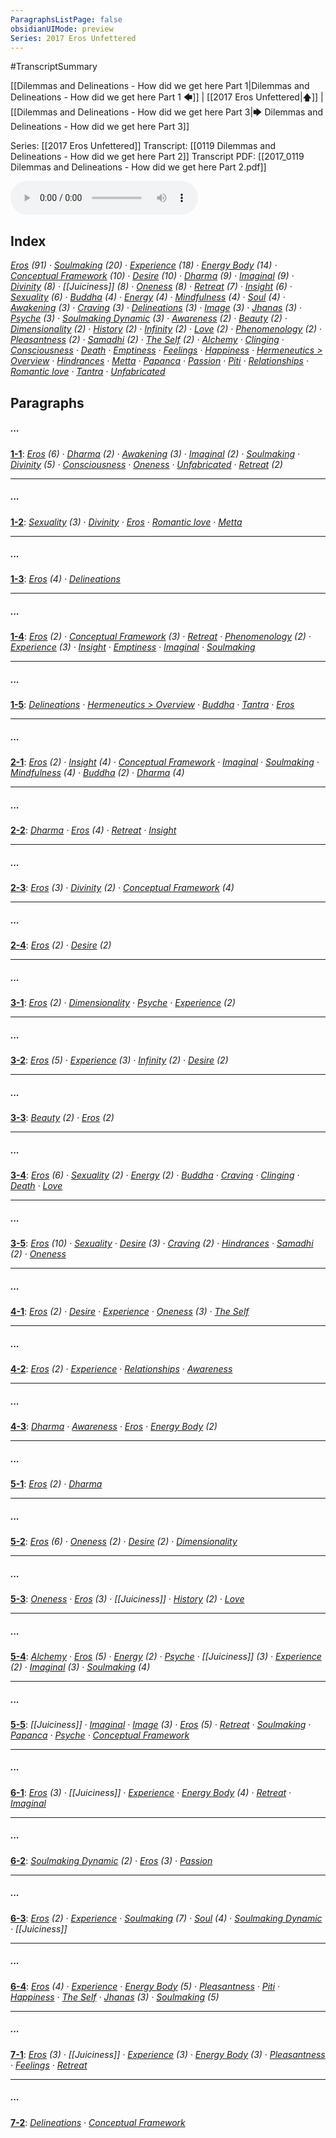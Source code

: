 ```yaml
---
ParagraphsListPage: false
obsidianUIMode: preview
Series: 2017 Eros Unfettered
---
```

#TranscriptSummary

[[Dilemmas and Delineations - How did we get here Part 1|Dilemmas and Delineations - How did we get here Part 1 🡄]] | [[2017 Eros Unfettered|🡅]] | [[Dilemmas and Delineations - How did we get here Part 3|🡆 Dilemmas and Delineations - How did we get here Part 3]]

Series: [[2017 Eros Unfettered]]
Transcript: [[0119 Dilemmas and Delineations - How did we get here Part 2]]
Transcript PDF: [[2017_0119 Dilemmas and Delineations - How did we get here Part 2.pdf]]

<audio controls preload=metadata style=" width:300px;" controlslist="nodownload"><source src="https://dharmaseed.org/talks/40164/20170119-Rob_Burbea-GAIA-dilemmas_and_delineations_how_did_we_get_em_here_em_part_2-40164.mp3" type="audio/mpeg">???</audio>

## Index
<span class="counts">_<a data-href="Eros" href="Eros" class="internal-link" target="_blank" rel="noopener">Eros</a> (91) · <a data-href="Soulmaking" href="Soulmaking" class="internal-link" target="_blank" rel="noopener">Soulmaking</a> (20) · <a data-href="Experience" href="Experience" class="internal-link" target="_blank" rel="noopener">Experience</a> (18) · <a data-href="Energy Body" href="Energy+Body" class="internal-link" target="_blank" rel="noopener">Energy Body</a> (14) · <a data-href="Conceptual Framework" href="Conceptual+Framework" class="internal-link" target="_blank" rel="noopener">Conceptual Framework</a> (10) · <a data-href="Desire" href="Desire" class="internal-link" target="_blank" rel="noopener">Desire</a> (10) · <a data-href="Dharma" href="Dharma" class="internal-link" target="_blank" rel="noopener">Dharma</a> (9) · <a data-href="Imaginal" href="Imaginal" class="internal-link" target="_blank" rel="noopener">Imaginal</a> (9) · <a data-href="Divinity" href="Divinity" class="internal-link" target="_blank" rel="noopener">Divinity</a> (8) · [[Juiciness]] (8) · <a data-href="Oneness" href="Oneness" class="internal-link" target="_blank" rel="noopener">Oneness</a> (8) · <a data-href="Retreat" href="Retreat" class="internal-link" target="_blank" rel="noopener">Retreat</a> (7) · <a data-href="Insight" href="Insight" class="internal-link" target="_blank" rel="noopener">Insight</a> (6) · <a data-href="Sexuality" href="Sexuality" class="internal-link" target="_blank" rel="noopener">Sexuality</a> (6) · <a data-href="Buddha" href="Buddha" class="internal-link" target="_blank" rel="noopener">Buddha</a> (4) · <a data-href="Energy" href="Energy" class="internal-link" target="_blank" rel="noopener">Energy</a> (4) · <a data-href="Mindfulness" href="Mindfulness" class="internal-link" target="_blank" rel="noopener">Mindfulness</a> (4) · <a data-href="Soul" href="Soul" class="internal-link" target="_blank" rel="noopener">Soul</a> (4) · <a data-href="Awakening" href="Awakening" class="internal-link" target="_blank" rel="noopener">Awakening</a> (3) · <a data-href="Craving" href="Craving" class="internal-link" target="_blank" rel="noopener">Craving</a> (3) · <a data-href="Delineations" href="Delineations" class="internal-link" target="_blank" rel="noopener">Delineations</a> (3) · <a data-href="Image" href="Image" class="internal-link" target="_blank" rel="noopener">Image</a> (3) · <a data-href="Jhanas" href="Jhanas" class="internal-link" target="_blank" rel="noopener">Jhanas</a> (3) · <a data-href="Psyche" href="Psyche" class="internal-link" target="_blank" rel="noopener">Psyche</a> (3) · <a data-href="Soulmaking Dynamic" href="Soulmaking+Dynamic" class="internal-link" target="_blank" rel="noopener">Soulmaking Dynamic</a> (3) · <a data-href="Awareness" href="Awareness" class="internal-link" target="_blank" rel="noopener">Awareness</a> (2) · <a data-href="Beauty" href="Beauty" class="internal-link" target="_blank" rel="noopener">Beauty</a> (2) · <a data-href="Dimensionality" href="Dimensionality" class="internal-link" target="_blank" rel="noopener">Dimensionality</a> (2) · <a data-href="History" href="History" class="internal-link" target="_blank" rel="noopener">History</a> (2) · <a data-href="Infinity" href="Infinity" class="internal-link" target="_blank" rel="noopener">Infinity</a> (2) · <a data-href="Love" href="Love" class="internal-link" target="_blank" rel="noopener">Love</a> (2) · <a data-href="Phenomenology" href="Phenomenology" class="internal-link" target="_blank" rel="noopener">Phenomenology</a> (2) · <a data-href="Pleasantness" href="Pleasantness" class="internal-link" target="_blank" rel="noopener">Pleasantness</a> (2) · <a data-href="Samadhi" href="Samadhi" class="internal-link" target="_blank" rel="noopener">Samadhi</a> (2) · <a data-href="The Self" href="The+Self" class="internal-link" target="_blank" rel="noopener">The Self</a> (2) · <a data-href="Alchemy" href="Alchemy" class="internal-link" target="_blank" rel="noopener">Alchemy</a> · <a data-href="Clinging" href="Clinging" class="internal-link" target="_blank" rel="noopener">Clinging</a> · <a data-href="Consciousness" href="Consciousness" class="internal-link" target="_blank" rel="noopener">Consciousness</a> · <a data-href="Death" href="Death" class="internal-link" target="_blank" rel="noopener">Death</a> · <a data-href="Emptiness" href="Emptiness" class="internal-link" target="_blank" rel="noopener">Emptiness</a> · <a data-href="Feelings" href="Feelings" class="internal-link" target="_blank" rel="noopener">Feelings</a> · <a data-href="Happiness" href="Happiness" class="internal-link" target="_blank" rel="noopener">Happiness</a> · <a data-href="Hermeneutics#Overview" href="Hermeneutics#Overview" class="internal-link" target="_blank" rel="noopener">Hermeneutics &gt; Overview</a> · <a data-href="Hindrances" href="Hindrances" class="internal-link" target="_blank" rel="noopener">Hindrances</a> · <a data-href="Metta" href="Metta" class="internal-link" target="_blank" rel="noopener">Metta</a> · <a data-href="Papanca" href="Papanca" class="internal-link" target="_blank" rel="noopener">Papanca</a> · <a data-href="Passion" href="Passion" class="internal-link" target="_blank" rel="noopener">Passion</a> · <a data-href="Piti" href="Piti" class="internal-link" target="_blank" rel="noopener">Piti</a> · <a data-href="Relationships" href="Relationships" class="internal-link" target="_blank" rel="noopener">Relationships</a> · <a data-href="Romantic love" href="Romantic+love" class="internal-link" target="_blank" rel="noopener">Romantic love</a> · <a data-href="Tantra" href="Tantra" class="internal-link" target="_blank" rel="noopener">Tantra</a> · <a data-href="Unfabricated" href="Unfabricated" class="internal-link" target="_blank" rel="noopener">Unfabricated</a>_</span>
<br/>

## Paragraphs
##### ...
<span class="counts">**<a data-href="0119 Dilemmas and Delineations - How did we get here Part 2#^1-1" href="0119+Dilemmas+and+Delineations+-+How+did+we+get+here+Part+2#^1-1" class="internal-link" target="_blank" rel="noopener">1-1</a>**: _<a data-href="Eros" href="Eros" class="internal-link" target="_blank" rel="noopener">Eros</a> (6) · <a data-href="Dharma" href="Dharma" class="internal-link" target="_blank" rel="noopener">Dharma</a> (2) · <a data-href="Awakening" href="Awakening" class="internal-link" target="_blank" rel="noopener">Awakening</a> (3) · <a data-href="Imaginal" href="Imaginal" class="internal-link" target="_blank" rel="noopener">Imaginal</a> (2) · <a data-href="Soulmaking" href="Soulmaking" class="internal-link" target="_blank" rel="noopener">Soulmaking</a> · <a data-href="Divinity" href="Divinity" class="internal-link" target="_blank" rel="noopener">Divinity</a> (5) · <a data-href="Consciousness" href="Consciousness" class="internal-link" target="_blank" rel="noopener">Consciousness</a> · <a data-href="Oneness" href="Oneness" class="internal-link" target="_blank" rel="noopener">Oneness</a> · <a data-href="Unfabricated" href="Unfabricated" class="internal-link" target="_blank" rel="noopener">Unfabricated</a> · <a data-href="Retreat" href="Retreat" class="internal-link" target="_blank" rel="noopener">Retreat</a> (2)_</span>

---
##### ...
<span class="counts">**<a data-href="0119 Dilemmas and Delineations - How did we get here Part 2#^1-2" href="0119+Dilemmas+and+Delineations+-+How+did+we+get+here+Part+2#^1-2" class="internal-link" target="_blank" rel="noopener">1-2</a>**: _<a data-href="Sexuality" href="Sexuality" class="internal-link" target="_blank" rel="noopener">Sexuality</a> (3) · <a data-href="Divinity" href="Divinity" class="internal-link" target="_blank" rel="noopener">Divinity</a> · <a data-href="Eros" href="Eros" class="internal-link" target="_blank" rel="noopener">Eros</a> · <a data-href="Romantic love" href="Romantic+love" class="internal-link" target="_blank" rel="noopener">Romantic love</a> · <a data-href="Metta" href="Metta" class="internal-link" target="_blank" rel="noopener">Metta</a>_</span>

---
##### ...
<span class="counts">**<a data-href="0119 Dilemmas and Delineations - How did we get here Part 2#^1-3" href="0119+Dilemmas+and+Delineations+-+How+did+we+get+here+Part+2#^1-3" class="internal-link" target="_blank" rel="noopener">1-3</a>**: _<a data-href="Eros" href="Eros" class="internal-link" target="_blank" rel="noopener">Eros</a> (4) · <a data-href="Delineations" href="Delineations" class="internal-link" target="_blank" rel="noopener">Delineations</a>_</span>

---
##### ...
<span class="counts">**<a data-href="0119 Dilemmas and Delineations - How did we get here Part 2#^1-4" href="0119+Dilemmas+and+Delineations+-+How+did+we+get+here+Part+2#^1-4" class="internal-link" target="_blank" rel="noopener">1-4</a>**: _<a data-href="Eros" href="Eros" class="internal-link" target="_blank" rel="noopener">Eros</a> (2) · <a data-href="Conceptual Framework" href="Conceptual+Framework" class="internal-link" target="_blank" rel="noopener">Conceptual Framework</a> (3) · <a data-href="Retreat" href="Retreat" class="internal-link" target="_blank" rel="noopener">Retreat</a> · <a data-href="Phenomenology" href="Phenomenology" class="internal-link" target="_blank" rel="noopener">Phenomenology</a> (2) · <a data-href="Experience" href="Experience" class="internal-link" target="_blank" rel="noopener">Experience</a> (3) · <a data-href="Insight" href="Insight" class="internal-link" target="_blank" rel="noopener">Insight</a> · <a data-href="Emptiness" href="Emptiness" class="internal-link" target="_blank" rel="noopener">Emptiness</a> · <a data-href="Imaginal" href="Imaginal" class="internal-link" target="_blank" rel="noopener">Imaginal</a> · <a data-href="Soulmaking" href="Soulmaking" class="internal-link" target="_blank" rel="noopener">Soulmaking</a>_</span>

---
##### ...
<span class="counts">**<a data-href="0119 Dilemmas and Delineations - How did we get here Part 2#^1-5" href="0119+Dilemmas+and+Delineations+-+How+did+we+get+here+Part+2#^1-5" class="internal-link" target="_blank" rel="noopener">1-5</a>**: _<a data-href="Delineations" href="Delineations" class="internal-link" target="_blank" rel="noopener">Delineations</a> · <a data-href="Hermeneutics#Overview" href="Hermeneutics#Overview" class="internal-link" target="_blank" rel="noopener">Hermeneutics &gt; Overview</a> · <a data-href="Buddha" href="Buddha" class="internal-link" target="_blank" rel="noopener">Buddha</a> · <a data-href="Tantra" href="Tantra" class="internal-link" target="_blank" rel="noopener">Tantra</a> · <a data-href="Eros" href="Eros" class="internal-link" target="_blank" rel="noopener">Eros</a>_</span>

---
##### ...
<span class="counts">**<a data-href="0119 Dilemmas and Delineations - How did we get here Part 2#^2-1" href="0119+Dilemmas+and+Delineations+-+How+did+we+get+here+Part+2#^2-1" class="internal-link" target="_blank" rel="noopener">2-1</a>**: _<a data-href="Eros" href="Eros" class="internal-link" target="_blank" rel="noopener">Eros</a> (2) · <a data-href="Insight" href="Insight" class="internal-link" target="_blank" rel="noopener">Insight</a> (4) · <a data-href="Conceptual Framework" href="Conceptual+Framework" class="internal-link" target="_blank" rel="noopener">Conceptual Framework</a> · <a data-href="Imaginal" href="Imaginal" class="internal-link" target="_blank" rel="noopener">Imaginal</a> · <a data-href="Soulmaking" href="Soulmaking" class="internal-link" target="_blank" rel="noopener">Soulmaking</a> · <a data-href="Mindfulness" href="Mindfulness" class="internal-link" target="_blank" rel="noopener">Mindfulness</a> (4) · <a data-href="Buddha" href="Buddha" class="internal-link" target="_blank" rel="noopener">Buddha</a> (2) · <a data-href="Dharma" href="Dharma" class="internal-link" target="_blank" rel="noopener">Dharma</a> (4)_</span>

---
##### ...
<span class="counts">**<a data-href="0119 Dilemmas and Delineations - How did we get here Part 2#^2-2" href="0119+Dilemmas+and+Delineations+-+How+did+we+get+here+Part+2#^2-2" class="internal-link" target="_blank" rel="noopener">2-2</a>**: _<a data-href="Dharma" href="Dharma" class="internal-link" target="_blank" rel="noopener">Dharma</a> · <a data-href="Eros" href="Eros" class="internal-link" target="_blank" rel="noopener">Eros</a> (4) · <a data-href="Retreat" href="Retreat" class="internal-link" target="_blank" rel="noopener">Retreat</a> · <a data-href="Insight" href="Insight" class="internal-link" target="_blank" rel="noopener">Insight</a>_</span>

---
##### ...
<span class="counts">**<a data-href="0119 Dilemmas and Delineations - How did we get here Part 2#^2-3" href="0119+Dilemmas+and+Delineations+-+How+did+we+get+here+Part+2#^2-3" class="internal-link" target="_blank" rel="noopener">2-3</a>**: _<a data-href="Eros" href="Eros" class="internal-link" target="_blank" rel="noopener">Eros</a> (3) · <a data-href="Divinity" href="Divinity" class="internal-link" target="_blank" rel="noopener">Divinity</a> (2) · <a data-href="Conceptual Framework" href="Conceptual+Framework" class="internal-link" target="_blank" rel="noopener">Conceptual Framework</a> (4)_</span>

---
##### ...
<span class="counts">**<a data-href="0119 Dilemmas and Delineations - How did we get here Part 2#^2-4" href="0119+Dilemmas+and+Delineations+-+How+did+we+get+here+Part+2#^2-4" class="internal-link" target="_blank" rel="noopener">2-4</a>**: _<a data-href="Eros" href="Eros" class="internal-link" target="_blank" rel="noopener">Eros</a> (2) · <a data-href="Desire" href="Desire" class="internal-link" target="_blank" rel="noopener">Desire</a> (2)_</span>

---
##### ...
<span class="counts">**<a data-href="0119 Dilemmas and Delineations - How did we get here Part 2#^3-1" href="0119+Dilemmas+and+Delineations+-+How+did+we+get+here+Part+2#^3-1" class="internal-link" target="_blank" rel="noopener">3-1</a>**: _<a data-href="Eros" href="Eros" class="internal-link" target="_blank" rel="noopener">Eros</a> (2) · <a data-href="Dimensionality" href="Dimensionality" class="internal-link" target="_blank" rel="noopener">Dimensionality</a> · <a data-href="Psyche" href="Psyche" class="internal-link" target="_blank" rel="noopener">Psyche</a> · <a data-href="Experience" href="Experience" class="internal-link" target="_blank" rel="noopener">Experience</a> (2)_</span>

---
##### ...
<span class="counts">**<a data-href="0119 Dilemmas and Delineations - How did we get here Part 2#^3-2" href="0119+Dilemmas+and+Delineations+-+How+did+we+get+here+Part+2#^3-2" class="internal-link" target="_blank" rel="noopener">3-2</a>**: _<a data-href="Eros" href="Eros" class="internal-link" target="_blank" rel="noopener">Eros</a> (5) · <a data-href="Experience" href="Experience" class="internal-link" target="_blank" rel="noopener">Experience</a> (3) · <a data-href="Infinity" href="Infinity" class="internal-link" target="_blank" rel="noopener">Infinity</a> (2) · <a data-href="Desire" href="Desire" class="internal-link" target="_blank" rel="noopener">Desire</a> (2)_</span>

---
##### ...
<span class="counts">**<a data-href="0119 Dilemmas and Delineations - How did we get here Part 2#^3-3" href="0119+Dilemmas+and+Delineations+-+How+did+we+get+here+Part+2#^3-3" class="internal-link" target="_blank" rel="noopener">3-3</a>**: _<a data-href="Beauty" href="Beauty" class="internal-link" target="_blank" rel="noopener">Beauty</a> (2) · <a data-href="Eros" href="Eros" class="internal-link" target="_blank" rel="noopener">Eros</a> (2)_</span>

---
##### ...
<span class="counts">**<a data-href="0119 Dilemmas and Delineations - How did we get here Part 2#^3-4" href="0119+Dilemmas+and+Delineations+-+How+did+we+get+here+Part+2#^3-4" class="internal-link" target="_blank" rel="noopener">3-4</a>**: _<a data-href="Eros" href="Eros" class="internal-link" target="_blank" rel="noopener">Eros</a> (6) · <a data-href="Sexuality" href="Sexuality" class="internal-link" target="_blank" rel="noopener">Sexuality</a> (2) · <a data-href="Energy" href="Energy" class="internal-link" target="_blank" rel="noopener">Energy</a> (2) · <a data-href="Buddha" href="Buddha" class="internal-link" target="_blank" rel="noopener">Buddha</a> · <a data-href="Craving" href="Craving" class="internal-link" target="_blank" rel="noopener">Craving</a> · <a data-href="Clinging" href="Clinging" class="internal-link" target="_blank" rel="noopener">Clinging</a> · <a data-href="Death" href="Death" class="internal-link" target="_blank" rel="noopener">Death</a> · <a data-href="Love" href="Love" class="internal-link" target="_blank" rel="noopener">Love</a>_</span>

---
##### ...
<span class="counts">**<a data-href="0119 Dilemmas and Delineations - How did we get here Part 2#^3-5" href="0119+Dilemmas+and+Delineations+-+How+did+we+get+here+Part+2#^3-5" class="internal-link" target="_blank" rel="noopener">3-5</a>**: _<a data-href="Eros" href="Eros" class="internal-link" target="_blank" rel="noopener">Eros</a> (10) · <a data-href="Sexuality" href="Sexuality" class="internal-link" target="_blank" rel="noopener">Sexuality</a> · <a data-href="Desire" href="Desire" class="internal-link" target="_blank" rel="noopener">Desire</a> (3) · <a data-href="Craving" href="Craving" class="internal-link" target="_blank" rel="noopener">Craving</a> (2) · <a data-href="Hindrances" href="Hindrances" class="internal-link" target="_blank" rel="noopener">Hindrances</a> · <a data-href="Samadhi" href="Samadhi" class="internal-link" target="_blank" rel="noopener">Samadhi</a> (2) · <a data-href="Oneness" href="Oneness" class="internal-link" target="_blank" rel="noopener">Oneness</a>_</span>

---
##### ...
<span class="counts">**<a data-href="0119 Dilemmas and Delineations - How did we get here Part 2#^4-1" href="0119+Dilemmas+and+Delineations+-+How+did+we+get+here+Part+2#^4-1" class="internal-link" target="_blank" rel="noopener">4-1</a>**: _<a data-href="Eros" href="Eros" class="internal-link" target="_blank" rel="noopener">Eros</a> (2) · <a data-href="Desire" href="Desire" class="internal-link" target="_blank" rel="noopener">Desire</a> · <a data-href="Experience" href="Experience" class="internal-link" target="_blank" rel="noopener">Experience</a> · <a data-href="Oneness" href="Oneness" class="internal-link" target="_blank" rel="noopener">Oneness</a> (3) · <a data-href="The Self" href="The+Self" class="internal-link" target="_blank" rel="noopener">The Self</a>_</span>

---
##### ...
<span class="counts">**<a data-href="0119 Dilemmas and Delineations - How did we get here Part 2#^4-2" href="0119+Dilemmas+and+Delineations+-+How+did+we+get+here+Part+2#^4-2" class="internal-link" target="_blank" rel="noopener">4-2</a>**: _<a data-href="Eros" href="Eros" class="internal-link" target="_blank" rel="noopener">Eros</a> (2) · <a data-href="Experience" href="Experience" class="internal-link" target="_blank" rel="noopener">Experience</a> · <a data-href="Relationships" href="Relationships" class="internal-link" target="_blank" rel="noopener">Relationships</a> · <a data-href="Awareness" href="Awareness" class="internal-link" target="_blank" rel="noopener">Awareness</a>_</span>

---
##### ...
<span class="counts">**<a data-href="0119 Dilemmas and Delineations - How did we get here Part 2#^4-3" href="0119+Dilemmas+and+Delineations+-+How+did+we+get+here+Part+2#^4-3" class="internal-link" target="_blank" rel="noopener">4-3</a>**: _<a data-href="Dharma" href="Dharma" class="internal-link" target="_blank" rel="noopener">Dharma</a> · <a data-href="Awareness" href="Awareness" class="internal-link" target="_blank" rel="noopener">Awareness</a> · <a data-href="Eros" href="Eros" class="internal-link" target="_blank" rel="noopener">Eros</a> · <a data-href="Energy Body" href="Energy+Body" class="internal-link" target="_blank" rel="noopener">Energy Body</a> (2)_</span>

---
##### ...
<span class="counts">**<a data-href="0119 Dilemmas and Delineations - How did we get here Part 2#^5-1" href="0119+Dilemmas+and+Delineations+-+How+did+we+get+here+Part+2#^5-1" class="internal-link" target="_blank" rel="noopener">5-1</a>**: _<a data-href="Eros" href="Eros" class="internal-link" target="_blank" rel="noopener">Eros</a> (2) · <a data-href="Dharma" href="Dharma" class="internal-link" target="_blank" rel="noopener">Dharma</a>_</span>

---
##### ...
<span class="counts">**<a data-href="0119 Dilemmas and Delineations - How did we get here Part 2#^5-2" href="0119+Dilemmas+and+Delineations+-+How+did+we+get+here+Part+2#^5-2" class="internal-link" target="_blank" rel="noopener">5-2</a>**: _<a data-href="Eros" href="Eros" class="internal-link" target="_blank" rel="noopener">Eros</a> (6) · <a data-href="Oneness" href="Oneness" class="internal-link" target="_blank" rel="noopener">Oneness</a> (2) · <a data-href="Desire" href="Desire" class="internal-link" target="_blank" rel="noopener">Desire</a> (2) · <a data-href="Dimensionality" href="Dimensionality" class="internal-link" target="_blank" rel="noopener">Dimensionality</a>_</span>

---
##### ...
<span class="counts">**<a data-href="0119 Dilemmas and Delineations - How did we get here Part 2#^5-3" href="0119+Dilemmas+and+Delineations+-+How+did+we+get+here+Part+2#^5-3" class="internal-link" target="_blank" rel="noopener">5-3</a>**: _<a data-href="Oneness" href="Oneness" class="internal-link" target="_blank" rel="noopener">Oneness</a> · <a data-href="Eros" href="Eros" class="internal-link" target="_blank" rel="noopener">Eros</a> (3) · [[Juiciness]] · <a data-href="History" href="History" class="internal-link" target="_blank" rel="noopener">History</a> (2) · <a data-href="Love" href="Love" class="internal-link" target="_blank" rel="noopener">Love</a>_</span>

---
##### ...
<span class="counts">**<a data-href="0119 Dilemmas and Delineations - How did we get here Part 2#^5-4" href="0119+Dilemmas+and+Delineations+-+How+did+we+get+here+Part+2#^5-4" class="internal-link" target="_blank" rel="noopener">5-4</a>**: _<a data-href="Alchemy" href="Alchemy" class="internal-link" target="_blank" rel="noopener">Alchemy</a> · <a data-href="Eros" href="Eros" class="internal-link" target="_blank" rel="noopener">Eros</a> (5) · <a data-href="Energy" href="Energy" class="internal-link" target="_blank" rel="noopener">Energy</a> (2) · <a data-href="Psyche" href="Psyche" class="internal-link" target="_blank" rel="noopener">Psyche</a> · [[Juiciness]] (3) · <a data-href="Experience" href="Experience" class="internal-link" target="_blank" rel="noopener">Experience</a> (2) · <a data-href="Imaginal" href="Imaginal" class="internal-link" target="_blank" rel="noopener">Imaginal</a> (3) · <a data-href="Soulmaking" href="Soulmaking" class="internal-link" target="_blank" rel="noopener">Soulmaking</a> (4)_</span>

---
##### ...
<span class="counts">**<a data-href="0119 Dilemmas and Delineations - How did we get here Part 2#^5-5" href="0119+Dilemmas+and+Delineations+-+How+did+we+get+here+Part+2#^5-5" class="internal-link" target="_blank" rel="noopener">5-5</a>**: _[[Juiciness]] · <a data-href="Imaginal" href="Imaginal" class="internal-link" target="_blank" rel="noopener">Imaginal</a> · <a data-href="Image" href="Image" class="internal-link" target="_blank" rel="noopener">Image</a> (3) · <a data-href="Eros" href="Eros" class="internal-link" target="_blank" rel="noopener">Eros</a> (5) · <a data-href="Retreat" href="Retreat" class="internal-link" target="_blank" rel="noopener">Retreat</a> · <a data-href="Soulmaking" href="Soulmaking" class="internal-link" target="_blank" rel="noopener">Soulmaking</a> · <a data-href="Papanca" href="Papanca" class="internal-link" target="_blank" rel="noopener">Papanca</a> · <a data-href="Psyche" href="Psyche" class="internal-link" target="_blank" rel="noopener">Psyche</a> · <a data-href="Conceptual Framework" href="Conceptual+Framework" class="internal-link" target="_blank" rel="noopener">Conceptual Framework</a>_</span>

---
##### ...
<span class="counts">**<a data-href="0119 Dilemmas and Delineations - How did we get here Part 2#^6-1" href="0119+Dilemmas+and+Delineations+-+How+did+we+get+here+Part+2#^6-1" class="internal-link" target="_blank" rel="noopener">6-1</a>**: _<a data-href="Eros" href="Eros" class="internal-link" target="_blank" rel="noopener">Eros</a> (3) · [[Juiciness]] · <a data-href="Experience" href="Experience" class="internal-link" target="_blank" rel="noopener">Experience</a> · <a data-href="Energy Body" href="Energy+Body" class="internal-link" target="_blank" rel="noopener">Energy Body</a> (4) · <a data-href="Retreat" href="Retreat" class="internal-link" target="_blank" rel="noopener">Retreat</a> · <a data-href="Imaginal" href="Imaginal" class="internal-link" target="_blank" rel="noopener">Imaginal</a>_</span>

---
##### ...
<span class="counts">**<a data-href="0119 Dilemmas and Delineations - How did we get here Part 2#^6-2" href="0119+Dilemmas+and+Delineations+-+How+did+we+get+here+Part+2#^6-2" class="internal-link" target="_blank" rel="noopener">6-2</a>**: _<a data-href="Soulmaking Dynamic" href="Soulmaking+Dynamic" class="internal-link" target="_blank" rel="noopener">Soulmaking Dynamic</a> (2) · <a data-href="Eros" href="Eros" class="internal-link" target="_blank" rel="noopener">Eros</a> (3) · <a data-href="Passion" href="Passion" class="internal-link" target="_blank" rel="noopener">Passion</a>_</span>

---
##### ...
<span class="counts">**<a data-href="0119 Dilemmas and Delineations - How did we get here Part 2#^6-3" href="0119+Dilemmas+and+Delineations+-+How+did+we+get+here+Part+2#^6-3" class="internal-link" target="_blank" rel="noopener">6-3</a>**: _<a data-href="Eros" href="Eros" class="internal-link" target="_blank" rel="noopener">Eros</a> (2) · <a data-href="Experience" href="Experience" class="internal-link" target="_blank" rel="noopener">Experience</a> · <a data-href="Soulmaking" href="Soulmaking" class="internal-link" target="_blank" rel="noopener">Soulmaking</a> (7) · <a data-href="Soul" href="Soul" class="internal-link" target="_blank" rel="noopener">Soul</a> (4) · <a data-href="Soulmaking Dynamic" href="Soulmaking+Dynamic" class="internal-link" target="_blank" rel="noopener">Soulmaking Dynamic</a> · [[Juiciness]]_</span>

---
##### ...
<span class="counts">**<a data-href="0119 Dilemmas and Delineations - How did we get here Part 2#^6-4" href="0119+Dilemmas+and+Delineations+-+How+did+we+get+here+Part+2#^6-4" class="internal-link" target="_blank" rel="noopener">6-4</a>**: _<a data-href="Eros" href="Eros" class="internal-link" target="_blank" rel="noopener">Eros</a> (4) · <a data-href="Experience" href="Experience" class="internal-link" target="_blank" rel="noopener">Experience</a> · <a data-href="Energy Body" href="Energy+Body" class="internal-link" target="_blank" rel="noopener">Energy Body</a> (5) · <a data-href="Pleasantness" href="Pleasantness" class="internal-link" target="_blank" rel="noopener">Pleasantness</a> · <a data-href="Piti" href="Piti" class="internal-link" target="_blank" rel="noopener">Piti</a> · <a data-href="Happiness" href="Happiness" class="internal-link" target="_blank" rel="noopener">Happiness</a> · <a data-href="The Self" href="The+Self" class="internal-link" target="_blank" rel="noopener">The Self</a> · <a data-href="Jhanas" href="Jhanas" class="internal-link" target="_blank" rel="noopener">Jhanas</a> (3) · <a data-href="Soulmaking" href="Soulmaking" class="internal-link" target="_blank" rel="noopener">Soulmaking</a> (5)_</span>

---
##### ...
<span class="counts">**<a data-href="0119 Dilemmas and Delineations - How did we get here Part 2#^7-1" href="0119+Dilemmas+and+Delineations+-+How+did+we+get+here+Part+2#^7-1" class="internal-link" target="_blank" rel="noopener">7-1</a>**: _<a data-href="Eros" href="Eros" class="internal-link" target="_blank" rel="noopener">Eros</a> (3) · [[Juiciness]] · <a data-href="Experience" href="Experience" class="internal-link" target="_blank" rel="noopener">Experience</a> (3) · <a data-href="Energy Body" href="Energy+Body" class="internal-link" target="_blank" rel="noopener">Energy Body</a> (3) · <a data-href="Pleasantness" href="Pleasantness" class="internal-link" target="_blank" rel="noopener">Pleasantness</a> · <a data-href="Feelings" href="Feelings" class="internal-link" target="_blank" rel="noopener">Feelings</a> · <a data-href="Retreat" href="Retreat" class="internal-link" target="_blank" rel="noopener">Retreat</a>_</span>

---
##### ...
<span class="counts">**<a data-href="0119 Dilemmas and Delineations - How did we get here Part 2#^7-2" href="0119+Dilemmas+and+Delineations+-+How+did+we+get+here+Part+2#^7-2" class="internal-link" target="_blank" rel="noopener">7-2</a>**: _<a data-href="Delineations" href="Delineations" class="internal-link" target="_blank" rel="noopener">Delineations</a> · <a data-href="Conceptual Framework" href="Conceptual+Framework" class="internal-link" target="_blank" rel="noopener">Conceptual Framework</a>_</span>
